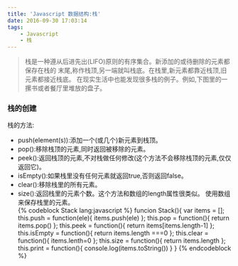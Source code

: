 ```yaml
---
title: 'Javascript 数据结构:栈'
date: 2016-09-30 17:03:14
tags: 
	- Javascript
	- 栈
---
```

>  栈是一种遵从后进先出(LIFO)原则的有序集合。新添加的或待删除的元素都保存在栈的 末尾,称作栈顶,另一端就叫栈底。在栈里,新元素都靠近栈顶,旧元素都接近栈底。
在现实生活中也能发现很多栈的例子。例如,下图里的一摞书或者餐厅里堆放的盘子。

### 栈的创建
栈的方法:
  - push(element(s)):添加一个(或几个)新元素到栈顶。 
  - pop():移除栈顶的元素,同时返回被移除的元素。 
  - peek():返回栈顶的元素,不对栈做任何修改(这个方法不会移除栈顶的元素,仅仅返回它)。
  - isEmpty():如果栈里没有任何元素就返回true,否则返回false。 
  - clear():移除栈里的所有元素。 
  - size():返回栈里的元素个数。这个方法和数组的length属性很类似。
使用数组来保存栈里的元素。	
{% codeblock Stack lang:javascript %}
	funcion Stack(){
		var items = [];
		this.push = function(ele){
			items.push(ele)
		};
		this.pop = function(){
			return items.pop()
		};
		this.peek = function(){
			return items[items.length-1]
		};
		this.isEmpty = function(){
			return items.length ===0
		};
		this.clear = function(){
			items.lenth=0
		};
		this.size = function(){
			return items.length
		};
		this.print = function(){
			console.log(items.toString())
		}
	}
{% endcodeblock %}
  